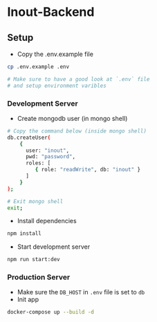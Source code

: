 # Inout-Backend

## Setup

- Copy the .env.example file
```bash
cp .env.example .env

# Make sure to have a good look at `.env` file
# and setup environment varibles
```

### Development Server

- Create mongodb user (in mongo shell)
```bash
# Copy the command below (inside mongo shell)
db.createUser(
    {
      user: "inout",
      pwd: "password",
      roles: [
         { role: "readWrite", db: "inout" }
      ]
    }
);

# Exit mongo shell
exit;
```

- Install dependencies
```bash
npm install
```
- Start development server
```bash
npm run start:dev
```

### Production Server
- Make sure the `DB_HOST` in `.env` file is set to `db`
- Init app
```bash
docker-compose up --build -d
```